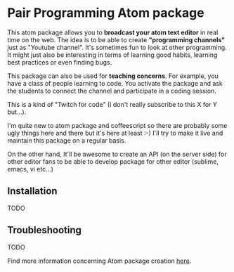 # Pair Programming Atom package
This atom package allows you to **broadcast your atom text editor** in real time on the web.
The idea is to be able to create **"programming channels"** just as "Youtube channel". It's sometimes fun to look at other programming. It might just also be interesting in terms of learning good habits, learning best practices or even finding bugs.<br/>

This package can also be used for **teaching concerns**. For example, you have a class of people learning to code. You activate the package and ask the students to connect the channel and participate in a coding session.

This is a kind of "Twitch for code" (I don't really subscribe to this X for Y but...).

I'm quite new to atom package and coffeescript so there are probably some ugly things here and there but it's here at least :-)
I'll try to make it live and maintain this package on a regular basis.

On the other hand, It'll be awesome to create an API (on the server side) for other editor fans to be able to develop package for other editor (sublime, emacs, vi etc...)


## Installation
TODO

## Troubleshooting
TODO


Find more information concerning Atom package creation [here][atom-doc].

[npm]: https://www.npmjs.org/package/generator-atom-package
[atom-doc]: https://atom.io/docs/latest/creating-a-package "Official documentation"

